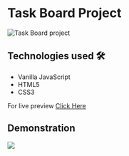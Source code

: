 # Task Board Project

<img src="https://i.imgur.com/EcOjgo1.png" alt="Task Board project">

## Technologies used 🛠️
* Vanilla JavaScript
* HTML5
* CSS3

For live preview <a href="https://taskboardproject.netlify.app/">Click Here</a>

## Demonstration
<img src="https://im7.ezgif.com/tmp/ezgif-7-0fd0ddcc80d5.gif">
